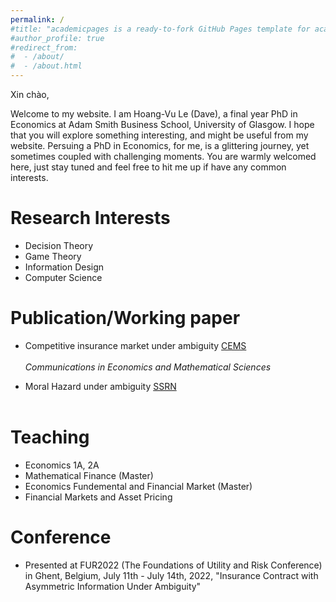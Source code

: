 ```yaml
---
permalink: /
#title: "academicpages is a ready-to-fork GitHub Pages template for academic personal websites"
#author_profile: true
#redirect_from: 
#  - /about/
#  - /about.html
---
```


Xin chào,

Welcome to my website. I am Hoang-Vu Le (Dave), a final year PhD in Economics at Adam Smith Business School, University of Glasgow. I hope that you will explore something interesting, and might be useful from my website. Persuing a PhD in Economics, for me, is a glittering journey, yet sometimes coupled with challenging moments. You are warmly welcomed here, just stay tuned and feel free to hit me up if have any common interests.



Research Interests
======

* Decision Theory
* Game Theory
* Information Design
* Computer Science

Publication/Working paper
======

* Competitive insurance market under ambiguity <a href="https://doi.org/10.50906/cems.3.0_56" class="btn--research">CEMS</a><br><br>
 _Communications in Economics and Mathematical Sciences_

* Moral Hazard under ambiguity <a href="https://papers.ssrn.com/sol3/papers.cfm?abstract_id=4782681" class="btn--research">SSRN</a><br><br> 



Teaching
======

* Economics 1A, 2A
* Mathematical Finance (Master)
* Economics Fundemental and Financial Market (Master)
* Financial Markets and Asset Pricing

Conference
======
* Presented at FUR2022 (The Foundations of Utility and Risk Conference) in Ghent, Belgium, July 11th - July 14th, 2022, "Insurance Contract with Asymmetric Information Under Ambiguity"

